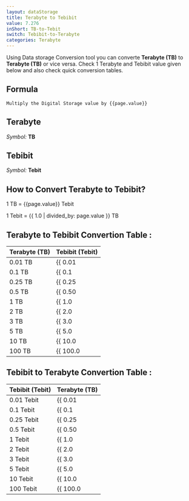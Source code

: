 ```yaml
---
layout: dataStorage
title: Terabyte to Tebibit
value: 7.276
inShort: TB-to-Tebit
switch: Tebibit-to-Terabyte
categories: Terabyte
---
```


Using Data storage Conversion tool you can converte **Terabyte (TB)** to **Terabyte (TB)** or vice versa. Check 1 Terabyte and Tebibit value given below and also check quick conversion tables.

## Formula
`Multiply the Digital Storage value by {{page.value}}`

## Terabyte
*Symbol:* **TB**

## Tebibit
*Symbol:* **Tebit**

## How to Convert Terabyte to Tebibit?

1 TB = {{page.value}} Tebit

1 Tebit = {{ 1.0 | divided_by: page.value }} TB


## Terabyte to Tebibit Convertion Table :

| Terabyte (TB) | Tebibit (Tebit) |
| ---- | ---- |
| 0.01 TB | {{ 0.01 | times: page.value }} Tebit |
| 0.1 TB | {{ 0.1 | times: page.value }} Tebit |
| 0.25 TB | {{ 0.25 | times: page.value }} Tebit |
| 0.5 TB | {{ 0.50 | times: page.value }} Tebit |
| 1 TB | {{ 1.0 | times: page.value }} Tebit |
| 2 TB | {{ 2.0 | times: page.value }} Tebit |
| 3 TB | {{ 3.0 | times: page.value }} Tebit |
| 5 TB | {{ 5.0 | times: page.value }} Tebit |
| 10 TB | {{ 10.0 | times: page.value }} Tebit |
| 100 TB | {{ 100.0 | times: page.value }} Tebit |

## Tebibit to Terabyte Convertion Table :

| Tebibit (Tebit) | Terabyte (TB) |
| ---- | ---- |
| 0.01 Tebit | {{ 0.01 | divided_by: page.value }} TB |
| 0.1 Tebit | {{ 0.1 | divided_by: page.value }} TB |
| 0.25 Tebit | {{ 0.25 | divided_by: page.value }} TB |
| 0.5 Tebit | {{ 0.50 | divided_by: page.value }} TB |
| 1 Tebit | {{ 1.0 | divided_by: page.value }} TB |
| 2 Tebit | {{ 2.0 | divided_by: page.value }} TB |
| 3 Tebit | {{ 3.0 | divided_by: page.value }} TB |
| 5 Tebit | {{ 5.0 | divided_by: page.value }} TB |
| 10 Tebit | {{ 10.0 | divided_by: page.value }} TB |
| 100 Tebit | {{ 100.0 | divided_by: page.value }} TB |


<script>
document.getElementById('selectInput')[16].selected = true
document.getElementById('selectOutput')[15].selected = true
</script>
